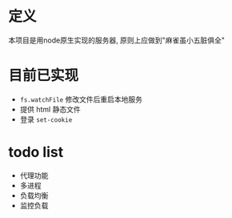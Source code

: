 # 定义
本项目是用node原生实现的服务器, 原则上应做到"麻雀虽小五脏俱全"

# 目前已实现
- `fs.watchFile` 修改文件后重启本地服务
- 提供 html 静态文件
- 登录 `set-cookie`

# todo list
- 代理功能
- 多进程
- 负载均衡
- 监控负载
